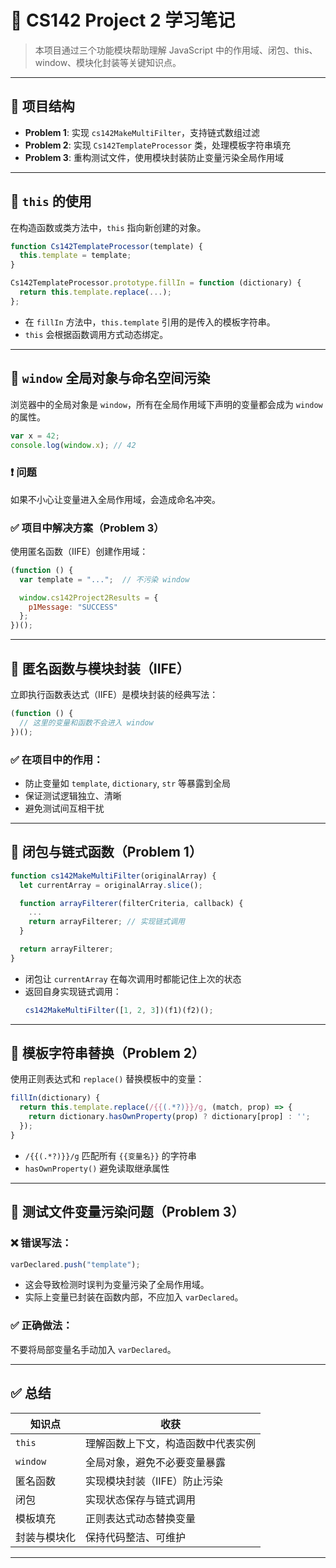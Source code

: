 

 # 📘 CS142 Project 2 学习笔记
 
 > 本项目通过三个功能模块帮助理解 JavaScript 中的作用域、闭包、this、window、模块化封装等关键知识点。
 
 ---
 
 ## 🧩 项目结构
 
 - **Problem 1**: 实现 `cs142MakeMultiFilter`，支持链式数组过滤
 - **Problem 2**: 实现 `Cs142TemplateProcessor` 类，处理模板字符串填充
 - **Problem 3**: 重构测试文件，使用模块封装防止变量污染全局作用域
 
 ---
 
 ## 🔹 `this` 的使用
 
 在构造函数或类方法中，`this` 指向新创建的对象。
 
 ```javascript
 function Cs142TemplateProcessor(template) {
   this.template = template;
 }
 
 Cs142TemplateProcessor.prototype.fillIn = function (dictionary) {
   return this.template.replace(...);
 };
 ```
 
 - 在 `fillIn` 方法中，`this.template` 引用的是传入的模板字符串。
 - `this` 会根据函数调用方式动态绑定。
 
 ---
 
 ## 🔹 `window` 全局对象与命名空间污染
 
 浏览器中的全局对象是 `window`，所有在全局作用域下声明的变量都会成为 `window` 的属性。
 
 ```javascript
 var x = 42;
 console.log(window.x); // 42
 ```
 
 ### ❗️ 问题
 如果不小心让变量进入全局作用域，会造成命名冲突。
 
 ### ✅ 项目中解决方案（Problem 3）
 
 使用匿名函数（IIFE）创建作用域：
 
 ```javascript
 (function () {
   var template = "...";  // 不污染 window
 
   window.cs142Project2Results = {
     p1Message: "SUCCESS"
   };
 })();
 ```
 
 ---
 
 ## 🔹 匿名函数与模块封装（IIFE）
 
 立即执行函数表达式（IIFE）是模块封装的经典写法：
 
 ```javascript
 (function () {
   // 这里的变量和函数不会进入 window
 })();
 ```
 
 ### ✅ 在项目中的作用：
 - 防止变量如 `template`, `dictionary`, `str` 等暴露到全局
 - 保证测试逻辑独立、清晰
 - 避免测试间互相干扰
 
 ---
 
 ## 🔹 闭包与链式函数（Problem 1）
 
 ```javascript
 function cs142MakeMultiFilter(originalArray) {
   let currentArray = originalArray.slice();
 
   function arrayFilterer(filterCriteria, callback) {
     ...
     return arrayFilterer; // 实现链式调用
   }
 
   return arrayFilterer;
 }
 ```
 
 - 闭包让 `currentArray` 在每次调用时都能记住上次的状态
 - 返回自身实现链式调用：
   ```javascript
   cs142MakeMultiFilter([1, 2, 3])(f1)(f2)();
   ```
 
 ---
 
 ## 🔹 模板字符串替换（Problem 2）
 
 使用正则表达式和 `replace()` 替换模板中的变量：
 
 ```javascript
 fillIn(dictionary) {
   return this.template.replace(/{{(.*?)}}/g, (match, prop) => {
     return dictionary.hasOwnProperty(prop) ? dictionary[prop] : '';
   });
 }
 ```
 
 - `/{{(.*?)}}/g` 匹配所有 `{{变量名}}` 的字符串
 - `hasOwnProperty()` 避免读取继承属性
 
 ---
 
 ## 🔎 测试文件变量污染问题（Problem 3）
 
 ### ❌ 错误写法：
 ```javascript
 varDeclared.push("template");
 ```
 
 - 这会导致检测时误判为变量污染了全局作用域。
 - 实际上变量已封装在函数内部，不应加入 `varDeclared`。
 
 ### ✅ 正确做法：
 不要将局部变量名手动加入 `varDeclared`。
 
 ---
 
 ## ✅ 总结
 
 | 知识点 | 收获 |
 |--------|------|
 | `this` | 理解函数上下文，构造函数中代表实例 |
 | `window` | 全局对象，避免不必要变量暴露 |
 | 匿名函数 | 实现模块封装（IIFE）防止污染 |
 | 闭包 | 实现状态保存与链式调用 |
 | 模板填充 | 正则表达式动态替换变量 |
 | 封装与模块化 | 保持代码整洁、可维护 |
 
 ---
 
